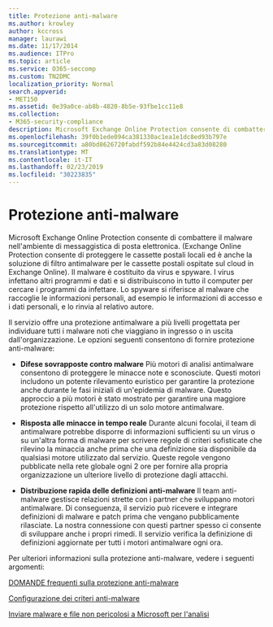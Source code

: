 ```yaml
---
title: Protezione anti-malware
ms.author: krowley
author: kccross
manager: laurawi
ms.date: 11/17/2014
ms.audience: ITPro
ms.topic: article
ms.service: O365-seccomp
ms.custom: TN2DMC
localization_priority: Normal
search.appverid:
- MET150
ms.assetid: 0e39a0ce-ab8b-4820-8b5e-93fbe1cc11e8
ms.collection:
- M365-security-compliance
description: Microsoft Exchange Online Protection consente di combattere il malware nell'ambiente di messaggistica di posta elettronica. Il malware è costituito da virus e spyware. I virus infettano altri programmi e dati e si distribuiscono in tutto il computer per cercare i programmi da infettare. Lo spyware si riferisce al malware che raccoglie le informazioni personali, ad esempio le informazioni di accesso e i dati personali, e lo rinvia al relativo autore.
ms.openlocfilehash: 39f0b1ede094ca381330ac1ea1e1dc8ed93b797e
ms.sourcegitcommit: a80bd8626720fabdf592b84e4424cd3a83d08280
ms.translationtype: MT
ms.contentlocale: it-IT
ms.lasthandoff: 02/23/2019
ms.locfileid: "30223835"
---
```

# <a name="anti-malware-protection"></a>Protezione anti-malware

Microsoft Exchange Online Protection consente di combattere il malware nell'ambiente di messaggistica di posta elettronica. (Exchange Online Protection consente di proteggere le cassette postali locali ed è anche la soluzione di filtro antimalware per le cassette postali ospitate sul cloud in Exchange Online). Il malware è costituito da virus e spyware. I virus infettano altri programmi e dati e si distribuiscono in tutto il computer per cercare i programmi da infettare. Lo spyware si riferisce al malware che raccoglie le informazioni personali, ad esempio le informazioni di accesso e i dati personali, e lo rinvia al relativo autore. 
  
Il servizio offre una protezione antimalware a più livelli progettata per individuare tutti i malware noti che viaggiano in ingresso o in uscita dall'organizzazione. Le opzioni seguenti consentono di fornire protezione anti-malware:
  
- **Difese sovrapposte contro malware** Più motori di analisi antimalware consentono di proteggere le minacce note e sconosciute. Questi motori includono un potente rilevamento euristico per garantire la protezione anche durante le fasi iniziali di un'epidemia di malware. Questo approccio a più motori è stato mostrato per garantire una maggiore protezione rispetto all'utilizzo di un solo motore antimalware. 
    
- **Risposta alle minacce in tempo reale** Durante alcuni focolai, il team di antimalware potrebbe disporre di informazioni sufficienti su un virus o su un'altra forma di malware per scrivere regole di criteri sofisticate che rilevino la minaccia anche prima che una definizione sia disponibile da qualsiasi motore utilizzato dal servizio. Queste regole vengono pubblicate nella rete globale ogni 2 ore per fornire alla propria organizzazione un ulteriore livello di protezione dagli attacchi. 
    
- **Distribuzione rapida delle definizioni anti-malware** Il team anti-malware gestisce relazioni strette con i partner che sviluppano motori antimalware. Di conseguenza, il servizio può ricevere e integrare definizioni di malware e patch prima che vengano pubblicamente rilasciate. La nostra connessione con questi partner spesso ci consente di sviluppare anche i propri rimedi. Il servizio verifica la definizione di definizioni aggiornate per tutti i motori antimalware ogni ora. 
    
Per ulteriori informazioni sulla protezione anti-malware, vedere i seguenti argomenti: 
  
[DOMANDE frequenti sulla protezione anti-malware](anti-malware-protection-faq-eop.md)
  
[Configurazione dei criteri anti-malware](configure-anti-malware-policies.md)
  
[Inviare malware e file non pericolosi a Microsoft per l'analisi](submitting-malware-and-non-malware-to-microsoft-for-analysis.md)
  

